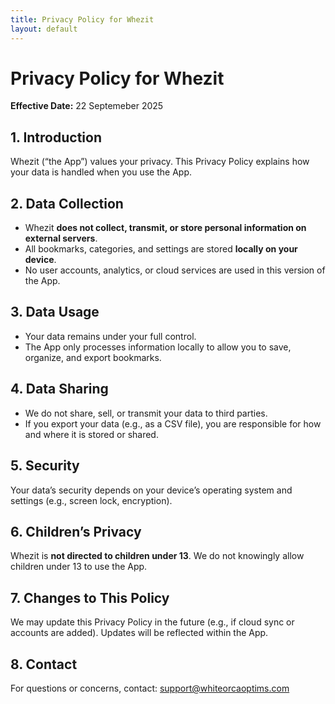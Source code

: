 ```yaml
---
title: Privacy Policy for Whezit
layout: default
---
```


# Privacy Policy for Whezit

**Effective Date:** 22 Septemeber 2025

## 1. Introduction

Whezit (“the App”) values your privacy. This Privacy Policy explains how your data is handled when you use the App.

## 2. Data Collection

- Whezit **does not collect, transmit, or store personal information on external servers**.
- All bookmarks, categories, and settings are stored **locally on your device**.
- No user accounts, analytics, or cloud services are used in this version of the App.

## 3. Data Usage

- Your data remains under your full control.
- The App only processes information locally to allow you to save, organize, and export bookmarks.

## 4. Data Sharing

- We do not share, sell, or transmit your data to third parties.
- If you export your data (e.g., as a CSV file), you are responsible for how and where it is stored or shared.

## 5. Security

Your data’s security depends on your device’s operating system and settings (e.g., screen lock, encryption).

## 6. Children’s Privacy

Whezit is **not directed to children under 13**. We do not knowingly allow children under 13 to use the App.

## 7. Changes to This Policy

We may update this Privacy Policy in the future (e.g., if cloud sync or accounts are added). Updates will be reflected within the App.

## 8. Contact

For questions or concerns, contact: support@whiteorcaoptims.com
